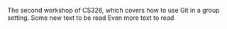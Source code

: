

The second workshop of CS326, which covers how to use Git in a group setting.
Some new text to be read
Even more text to read
